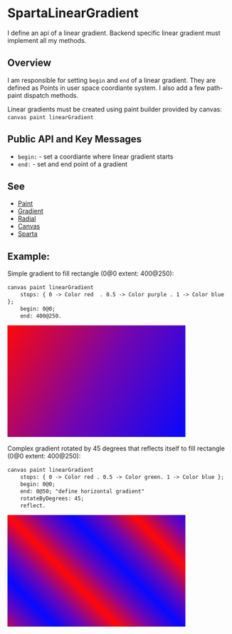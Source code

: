 # SpartaLinearGradient

I define an api of a linear gradient. Backend specific linear gradient must implement all my methods.

## Overview

I am responsible for setting `begin` and `end` of a linear gradient. They are defined as Points in user space coordiante system. I also add a few path-paint dispatch methods.

Linear gradients must be created using paint builder provided by canvas: `canvas paint linearGradient`

## Public API and Key Messages

- `begin:` - set a coordiante where linear gradient starts
- `end:` - set and end point of a gradient

## See
- [Paint](../TSpartaPaint.trait/README.md)
- [Gradient](../TSpartaGradientPaint.trait/README.md)
 - [Radial](../TSpartaRadialGradientPaint.trait/README.md)
- [Canvas](../SpartaCanvas.class/README.md)
- [Sparta](/README.md)

## Example:

Simple gradient to fill rectangle (0@0 extent: 400@250):
```
canvas paint linearGradient
	stops: { 0 -> Color red  . 0.5 -> Color purple . 1 -> Color blue };
	begin: 0@0;
	end: 400@250.
```
![Simple linear gradient](/images/TSpartaLinearGradientPaint/02_smooth_red_blue.png)

Complex gradient rotated by 45 degrees that reflects itself to fill rectangle (0@0 extent: 400@250):
```
canvas paint linearGradient
	stops: { 0 -> Color red . 0.5 -> Color green. 1 -> Color blue };
	begin: 0@0;
	end: 0@50; "define horizontal gradient"
	rotateByDegrees: 45;
	reflect.
```
![Advanced gradient](/images/TSpartaLinearGradientPaint/01_red_blue.png)
